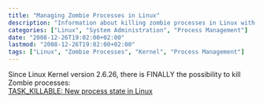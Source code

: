 ```yaml
---
title: "Managing Zombie Processes in Linux"
description: "Information about killing zombie processes in Linux with the TASK_KILLABLE state introduced in kernel 2.6.26."
categories: ["Linux", "System Administration", "Process Management"]
date: "2008-12-26T19:02:00+02:00"
lastmod: "2008-12-26T19:02:00+02:00"
tags: ["Linux", "Zombie Processes", "Kernel", "Process Management"]
---
```


Since Linux Kernel version 2.6.26, there is FINALLY the possibility to kill Zombie processes:  
[TASK_KILLABLE: New process state in Linux](../../static/pdf/l-task-killable-pdf.pdf)
